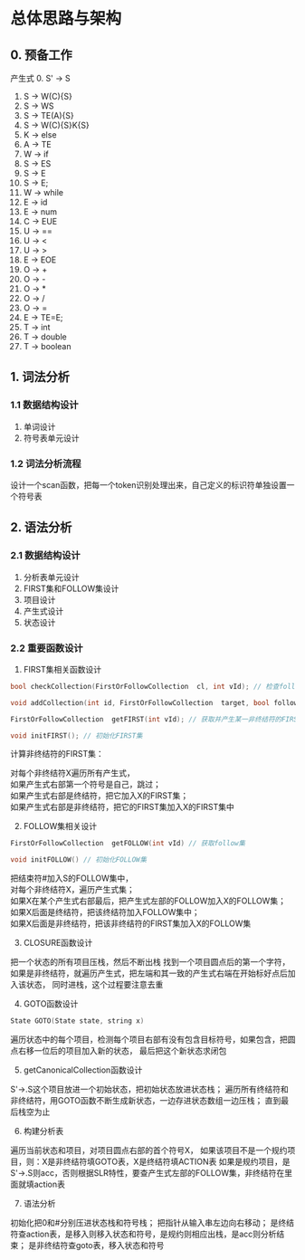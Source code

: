 # 总体思路与架构

## 0. 预备工作
产生式
0. S' -> S
1. S -> W(C){S}
2. S -> WS
3. S -> TE(A){S}
4. S -> W(C){S}K{S}
5. K -> else
6. A -> TE
7. W -> if
8. S -> ES
9. S -> E
10. S -> E;
11. W -> while
12. E -> id
13. E -> num
14. C -> EUE
15. U -> ==
16. U -> <
17. U -> >
18. E -> EOE
19. O -> +
20. O -> -
21. O -> *
22. O -> /
23. O -> =
24. E -> TE=E;
25. T -> int
26. T -> double
27. T -> boolean

## 1. 词法分析

### 1.1 数据结构设计
1. 单词设计
2. 符号表单元设计 

### 1.2 词法分析流程

设计一个scan函数，把每一个token识别处理出来，自己定义的标识符单独设置一个符号表

## 2. 语法分析

### 2.1 数据结构设计

1. 分析表单元设计
2. FIRST集和FOLLOW集设计
3. 项目设计
4. 产生式设计
5. 状态设计

### 2.2 重要函数设计

1. FIRST集相关函数设计
```c++
bool checkCollection(FirstOrFollowCollection  cl, int vId); // 检查follow或first集中是否有某个字符

void addCollection(int id, FirstOrFollowCollection  target, bool follow) // 将一个集合加到另一个中，参数follow是指是否加在follow集中

FirstOrFollowCollection  getFIRST(int vId); // 获取并产生某一非终结符的FIRST集

void initFIRST(); // 初始化FIRST集
```

计算非终结符的FIRST集：

对每个非终结符X遍历所有产生式，  
如果产生式右部第一个符号是自己，跳过；  
如果产生式右部是终结符，把它加入X的FIRST集；  
如果产生式右部是非终结符，把它的FIRST集加入X的FIRST集中  

2. FOLLOW集相关设计

```c++
FirstOrFollowCollection  getFOLLOW(int vId) // 获取follow集

void initFOLLOW() // 初始化FOLLOW集
```

把结束符#加入S的FOLLOW集中，   
对每个非终结符X，遍历产生式集；   
如果X在某个产生式右部最后，把产生式左部的FOLLOW加入X的FOLLOW集；  
如果X后面是终结符，把该终结符加入FOLLOW集中；  
如果X后面是非终结符，把该非终结符的FIRST集加入X的FOLLOW集


3. CLOSURE函数设计

把一个状态的所有项目压栈，然后不断出栈
找到一个项目圆点后的第一个字符，如果是非终结符，就遍历产生式，把左端和其一致的产生式右端在开始标好点后加入该状态，
同时进栈，这个过程要注意去重

4. GOTO函数设计
```c++
State GOTO(State state, string x)
```

遍历状态中的每个项目，检测每个项目右部有没有包含目标符号，如果包含，把圆点右移一位后的项目加入新的状态，
最后把这个新状态求闭包

5. getCanonicalCollection函数设计

S'->.S这个项目放进一个初始状态，把初始状态放进状态栈；
遍历所有终结符和非终结符，用GOTO函数不断生成新状态，一边存进状态数组一边压栈；
直到最后栈空为止

6. 构建分析表

遍历当前状态和项目，对项目圆点右部的首个符号X，
如果该项目不是一个规约项目，则：X是非终结符填GOTO表，X是终结符填ACTION表
如果是规约项目，是S'->.S则acc，否则根据SLR特性，要查产生式左部的FOLLOW集，非终结符在里面就填action表

7. 语法分析

初始化把0和#分别压进状态栈和符号栈；
把指针从输入串左边向右移动；
是终结符查action表，是移入则移入状态和符号，是规约则相应出栈，是acc则分析结束；
是非终结符查goto表，移入状态和符号
